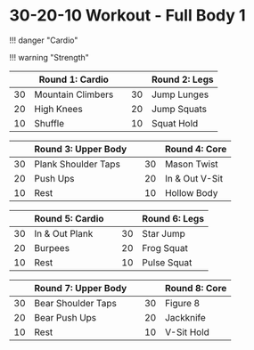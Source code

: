 # 30-20-10 Workout - Full Body 1

!!! danger "Cardio"

!!! warning "Strength"

|    | Round 1: Cardio   |    |    | Round 2: Legs  |
|----|-------------------|----|----|----------------|
| 30 | Mountain Climbers |    | 30 | Jump Lunges    |
| 20 | High Knees        |    | 20 | Jump Squats    |
| 10 | Shuffle           |    | 10 | Squat Hold     |

|    | Round 3: Upper Body   |    |    | Round 4: Core  |
|----|-------------------|----|----|----------------|
| 30 | Plank Shoulder Taps |    | 30 | Mason Twist  |
| 20 | Push Ups          |    | 20 | In & Out V-Sit |
| 10 | Rest              |    | 10 | Hollow Body    |

|    | Round 5: Cardio   |    |    | Round 6: Legs  |
|----|-------------------|----|----|----------------|
| 30 | In & Out Plank    |    | 30 | Star Jump      |
| 20 | Burpees           |    | 20 | Frog Squat     |
| 10 | Rest              |    | 10 | Pulse Squat    |

|    | Round 7: Upper Body   |    |    | Round 8: Core  |
|----|-------------------|----|----|----------------|
| 30 | Bear Shoulder Taps |    | 30 | Figure 8    |
| 20 | Bear Push Ups       |    | 20 | Jackknife    |
| 10 | Rest           |    | 10 | V-Sit Hold     |
